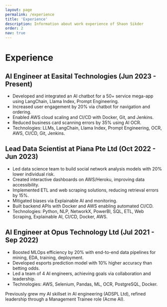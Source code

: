 ```yaml
---
layout: page
permalink: /experience
title: 'Experience'
description: Information about work experience of Shaon Sikder
order: 2
nav: true
---
```


# Experience

## AI Engineer at Easital Technologies (Jun 2023 - Present)

- Developed and integrated an AI chatbot for a 50+ service mega-app using LangChain, Llama Index, Prompt Engineering.
- Increased user engagement by 20% via chatbot for navigation and ordering.
- Enabled AWS cloud scaling and CI/CD with Docker, Git, and Jenkins.
- Reduced business card scanning errors by 35% using AI OCR.
- Technologies: LLMs, LangChain, Llama Index, Prompt Engineering, OCR, AWS, CI/CD, Git, Jenkins.

## Lead Data Scientist at Piana Pte Ltd (Oct 2022 - Jun 2023)

- Led data science team to build social network analysis models with 20% lower individual risk.
- Created interactive dashboards on AWS/Heroku, improving data accessibility.
- Implemented ETL and web scraping solutions, reducing retrieval errors by 15%.
- Mitigated biases via Explainable AI and monitoring.
- Built backend APIs with Docker and AWS enabling automated CI/CD.
- Technologies: Python, NLP, NetworkX, PowerBI, SQL, ETL, Web Scraping, Explainable AI, CI/CD, Docker, AWS.

## AI Engineer at Opus Technology Ltd (Jul 2021 - Sep 2022)

- Boosted MLOps efficiency by 20% with end-to-end data pipelines for mining, EDA, training, deployment.
- Developed esports prediction model with 10% higher accuracy than betting odds.
- Led a team of 4 AI engineers, achieving goals via collaboration and leadership.
- Technologies: AWS, Selenium, Pandas, ML, OCR, PostgreSQL, Docker.

Previously grew my AI skillset in AI engineering (ADSPL Ltd), refined leadership through a
Management Trainee role (Acme AI).
